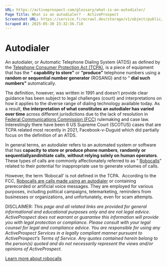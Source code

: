 ```yaml
---
URL: https://activeprospect.com/glossary/what-is-an-autodialer/
Page Title: What is an autodialer? - ActiveProspect
Screenshot URL: https://service.firecrawl.dev/storage/v1/object/public/media/screenshot-30c6e8d5-e7d4-42f6-b760-c1b16fb54a4d.png
Scraped At: 2025-05-30 23:32:36.710
---
```

# Autodialer

An autodialer, or Automatic Telephone Dialing System (ATDS) as defined by the [Telephone Consumer Protection Act (TCPA)](https://activeprospect.com/glossary/tcpa/), is a piece of equipment that has the “ **capability to store”** or **“produce”** telephone numbers using a **random or sequential number generator** (ROSANG) and to “ **dial such numbers”** automatically.

The definition, however, was written in 1991 and doesn’t provide clear guidance has been subject to legal challenges (court) and interpretations on how it applies to the diverse range of dialing technology available today. As a result, **the interpretation of what constitutes an autodialer has varied over time** across different jurisdictions due to the lack of resolution in [Federal Communications Commission (FCC)](https://activeprospect.com/glossary/what-does-fcc-mean/) rulemaking and case law.  Interestingly there have been 6 US Supreme Court (SCOTUS) cases that are TCPA related most recently in 2021, Facebook-v-Duguid which did partially focus on the definition of an ATDS.

In general terms, an autodialer refers to an automated system or software that has **capacity** **to store or** **produce phone numbers**, **randomly** **or sequentially****and****initiate** **calls**, **without relying solely on human operators**. These types of calls are commonly affectionately referred to as “ [Robocalls](https://activeprospect.com/glossary/meaning-of-robocalls/)” related to their potential for inappropriate use to generate volumes of calls.

However, the term ‘Robocall’ is not defined in the TCPA.  According to the FCC, [Robocalls are calls made using an autodialer](https://activeprospect.com/blog/navigating-robotexts-robocalls-amin-fowler-webinar/) or containing prerecorded or artificial voice messages. They are employed for various purposes, including political campaigns, telemarketing, reminders from businesses or organizations, and unfortunately, even for scam attempts.

DISCLAIMER: _This page and all related links are provided for general informational and educational purposes only and are not legal advice. ActiveProspect does not warrant or guarantee this information will provide you with legal protection or compliance. Please consult with your legal counsel for legal and compliance advice. You are responsible for using any ActiveProspect Services in a legally compliant manner pursuant to ActiveProspect’s Terms of Service. Any quotes contained herein belong to the person(s) quoted and do not necessarily represent the views and/or opinions of ActiveProspect._

[Learn more about robocalls](https://activeprospect.com/blog/what-is-a-robocall/)

